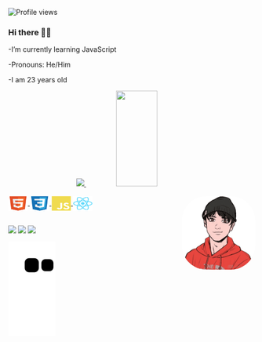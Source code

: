 ![Profile views](https://gpvc.arturio.dev/hubertschamall)

### Hi there 👋🏻

 -I’m currently learning JavaScript

 -Pronouns: He/Him
 
 -I am 23 years old
 
<div align="center">
  <a href="https://github.com/hubertschamall">
  <img height="180em" src="https://github-readme-stats-git-masterrstaa-rickstaa.vercel.app/api?username=hubertschamall&show_icons=true&theme=dark&include_all_commits=true&count_private=true&hide_border=true&icon_color=CD0000&bg_color=000000&title_color=808080"/>
   <img width="41%" height="195px" src="https://github-readme-stats-git-masterrstaa-rickstaa.vercel.app/api/top-langs/?username=hubertschamall&show_icons=true&theme=dark&layout=compact&hide_border=true&title_color=808080&text_color=808080&bg_color=000000" />
</div>
  
<div style="display: inline_block"><br>
   <img align="center" alt="Hubert-HTML" height="30" width="40" src="https://raw.githubusercontent.com/devicons/devicon/master/icons/html5/html5-original.svg">
   <img align="center" alt="Hubert-CSS" height="30" width="40" src="https://raw.githubusercontent.com/devicons/devicon/master/icons/css3/css3-original.svg">
  <img align="center" alt="Hubert-Js" height="30" width="40" src="https://raw.githubusercontent.com/devicons/devicon/master/icons/javascript/javascript-plain.svg">
  <img align="center" alt="Hubert-React" height="30" width="40" src="https://raw.githubusercontent.com/devicons/devicon/master/icons/react/react-original.svg">
  <img align="right" alt="Hubert-pic" height="150" style="border-radius:50px;" src="schamall.gif" play="automaticaly">
</div>
  
##
 
<div> 
  <a href="https://instagram.com/hubertschamall" target="_blank"><img src="https://img.shields.io/badge/-Instagram-%23E4405F?style=for-the-badge&logo=instagram&logoColor=white&color=FF0000" target="_blank"></a>
  <a href = "mailto:hubertschamall1@gmail.com"><img src="https://img.shields.io/badge/-Gmail-%23333?style=for-the-badge&logo=gmail&logoColor=white" target="_blank"></a>
  <a href="https://www.linkedin.com/in/hubert-schamall-323954244" target="_blank"><img src="https://img.shields.io/badge/-LinkedIn-%230077B5?style=for-the-badge&logo=linkedin&logoColor=white" target="_blank"></a>
  
  ![snake gif](https://github.com/HubertSchamall/HubertSchamall/blob/output/github-contribution-grid-snake.svg)
</div>
